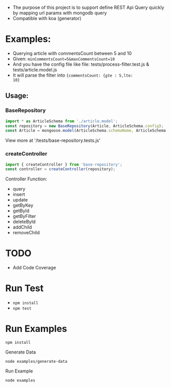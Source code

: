 * The purpose of this project is to support define REST Api Query quickly by mapping url params with mongodb query
* Compatible with koa (generator)

# Examples:

* Querying article with commentsCount between 5 and 10
* Given: <code>minCommentsCount=5&maxCommentsCount=10</code>
* And you have the config file like file: tests/process-filter.test.js & tests/article.model.js
* It will parse the filter into <code>{commentsCount: {$gte: 5,$lte: 10}</code>

## Usage:

### BaseRepository
```javascript
import * as ArticleSchema from './article.model';
const repository = new BaseRepository(Article, ArticleSchema.config);
const Article = mongoose.model(ArticleSchema.schemaName, ArticleSchema.schema);
```
View more at '/tests/base-repository.tests.js'

### createController
```javascript
import { createController } from 'base-repository';
const controller = createController(repository);
```
Controller Function:
* query
* insert
* update
* getByKey
* getById
* getByFilter
* deleteById
* addChild
* removeChild

# TODO
* Add Code Coverage

# Run Test
* <code>npm install</code>
* <code>npm test</code>

# Run Examples
```
npm install
```
Generate Data
```
node examples/generate-data
```
Run Example
```
node examples
```
